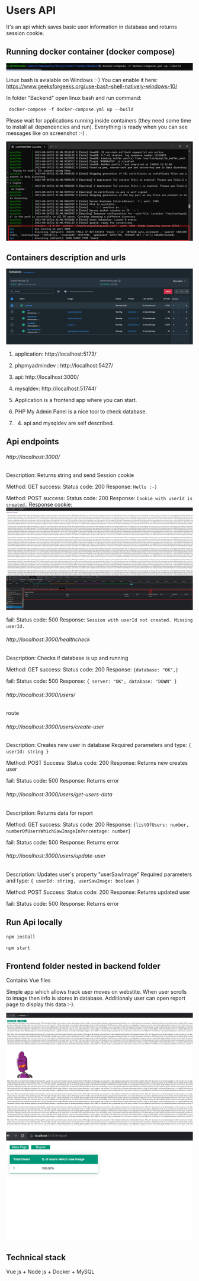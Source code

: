   

# Users API

  
It's an api which saves basic user information in database and returns session cookie. 


  
## Running docker container (docker compose)

![Alt text](<Zrzut ekranu 2023-08-27 020737.png>)
  
Linux bash is avialable on Windows :-) 
You can enable it here: https://www.geeksforgeeks.org/use-bash-shell-natively-windows-10/

In folder "Backend" open linux bash and run command:


```
 docker-compose -f docker-compose.yml up --build
```


Please wait for applications running inside containers (they need some time to install all dependencies and run). 
Everything is ready when you can see messages like on screenshot :-) .
  
![Alt text](<Zrzut ekranu 2023-08-27 004913.png>)


## Containers description and urls

![Alt text](<Zrzut ekranu 2023-08-27 012159.png>)


1. application: http://localhost:5173/
2. phpmyadmindev : http://localhost:5427/
3. api: http://localhost:3000/
4. mysqldev: http://localhost:51744/


1. Application is a frontend app where you can start.
2. PHP My Admin Panel is a nice tool to check database.
3. 4. api and mysqldev are self described.


## Api endpoints

###### http://localhost:3000/ 
Description: Returns string and send Session cookie

Method: GET
success: 
Status code: 200
Response: `Hello :-)`

Method: POST
success: 
Status code: 200
Response: `Cookie with userId is created.`
Response cookie:
![Alt text](<Zrzut ekranu 2023-08-27 011619.png>)

fail:
Status code: 500
Response: `Session with userId not created. Missing userId.`


###### http://localhost:3000/healthcheck
Description: Checks if database is up and running

Method: GET 
success: 
Status code: 200
Response: `{database: "OK",}`

fail:
Status code: 500
Response: `{ server: "OK", database: "DOWN" }`


###### http://localhost:3000/users/
route


###### http://localhost:3000/users/create-user
Description: Creates new user in database 
Required parameters and type:
`{ userId: string }`


Method: POST
Success: 
Status code: 200
Response: Returns new creates user

fail: 
Status code: 500
Response: Returns error


###### http://localhost:3000/users/get-users-data
Description: Returns data for report

Method: GET
success: 
Status code: 200
Response: `{listOfUsers: number, numberOfUsersWhichSawImageInPercentage: number}`

fail: 
Status code: 500
Response: Returns error

###### http://localhost:3000/users/update-user
Description: Updates user's property "userSawImage"
Required parameters and type:
`{ userId: string, userSawImage: boolean }`

Method: POST
Success: 
Status code: 200
Response: Returns updated user

fail: 
Status code: 500
Response: Returns error


## Run Api locally


```
npm install
```

```
npm start
```


## Frontend folder nested in backend folder

Contains Vue files 

Simple app which allows track user moves on webstite. 
When user scrolls to image then info is stores in database. 
Additionaly user can open report page to display this data :-).

![Alt text](<Zrzut ekranu 2023-08-27 015212.png>)


![Alt text](<Zrzut ekranu 2023-08-27 015220.png>)


## Technical stack 


Vue js + Node js + Docker + MySQL

